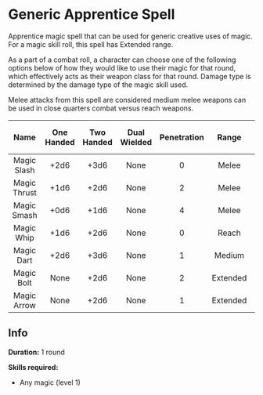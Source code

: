 # Generic Apprentice Spell

Apprentice magic spell that can be used for generic creative uses of magic. For a magic skill roll, this spell has Extended range.

As a part of a combat roll, a character can choose one of the following options below of how they would like to use their magic for that round, which effectively acts as their weapon class for that round. Damage type is determined by the damage type of the magic skill used.

Melee attacks from this spell are considered medium melee weapons can be used in close quarters combat versus reach weapons.

|     Name     | One<br />Handed | Two<br />Handed | Dual<br />Wielded | Penetration |  Range  | Damage<br />Types | Engageable<br />Opponents | Area Of<br />Effect | Resource<br />Class |
| :----------: | :-------------: | :-------------: | :---------------: | :---------: | :------: | :---------------: | :-----------------------: | :-----------------: | :-----------------: |
| Magic Slash |      +2d6      |      +3d6      |       None       |      0      |  Melee  |                  |           Rapid           |        None        |  1 Magic Resource  |
| Magic Thrust |      +1d6      |      +2d6      |       None       |      2      |  Melee  |                  |           Rapid           |        None        |  1 Magic Resource  |
| Magic Smash |      +0d6      |      +1d6      |       None       |      4      |  Melee  |                  |           Rapid           |        None        |  1 Magic Resource  |
|  Magic Whip  |      +1d6      |      +2d6      |       None       |      0      |  Reach  |                  |           Rapid           |        None        |  1 Magic Resource  |
|  Magic Dart  |      +2d6      |      +3d6      |       None       |      1      |  Medium  |                  |         Standard         |        None        |  1 Magic Resource  |
|  Magic Bolt  |      None      |      +2d6      |       None       |      2      | Extended |                  |          Loading          |        None        |  1 Magic Resource  |
| Magic Arrow |      None      |      +2d6      |       None       |      1      | Extended |                  |           Quick           |        None        |  1 Magic Resource  |

## Info

**Duration:** 1 round

**Skills required:**

- Any magic (level 1)

